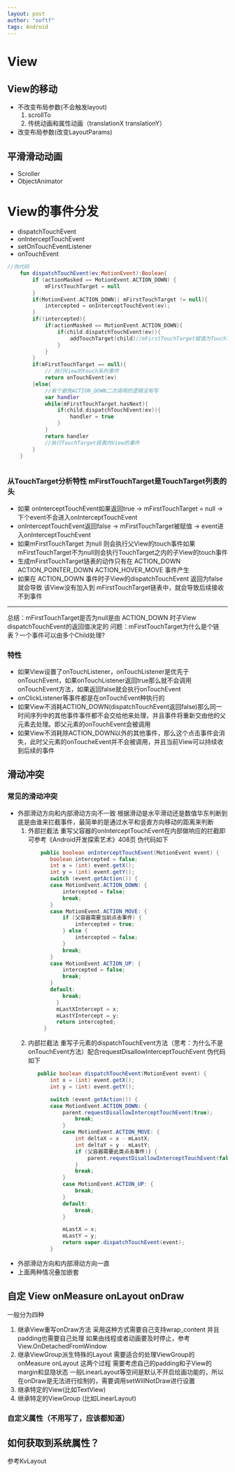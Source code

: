 ```yaml
---
layout: post
author: "ooftf"
tags: Android
---
```

# View
## View的移动
* 不改变布局参数(不会触发layout)
  1. scrollTo
  2. 传统动画和属性动画（translationX translationY）
* 改变布局参数(改变LayoutParams)
## 平滑滑动动画
* Scroller
* ObjectAnimator
# View的事件分发

* dispatchTouchEvent
* onInterceptTouchEvent
* setOnTouchEventListener
* onTouchEvent

```kotlin
//伪代码
    fun dispatchTouchEvent(ev:MotionEvent):Boolean{
        if (actionMasked == MotionEvent.ACTION_DOWN) {
            mFirstTouchTarget = null
        }
        if(MotionEvent.ACTION_DOWN|| mFirstTouchTarget != null){
            intercepted = onInterceptTouchEvent(ev);
        }
        if(!intercepted){
            if(actionMasked == MotionEvent.ACTION_DOWN){
                if(child.dispatchTouchEvent(ev)){
                    addTouchTarget(child)//mFirstTouchTarget赋值为TouchTarget的头节点
                }
            }
        }
        if(mFirstTouchTarget == null){
            // 执行View的touch系列事件
            return onTouchEvent(ev)
        }else{
            //有个避免ACTION_DOWN二次调用的逻辑没有写
            var handler
            while(mFirstTouchTarget.hasNext){
                if(child.dispatchTouchEvent(ev)){
                    handler = true
                }
            }
            return handler
            //执行TouchTarget链表内View的事件
        }
    }
```
```

```
### 从TouchTarget分析特性  mFirstTouchTarget是TouchTarget列表的头
* 如果 onInterceptTouchEvent如果返回true -> mFirstTouchTarget = null   ->下个event不会进入onInterceptTouchEvent
* onInterceptTouchEvent返回false -> mFirstTouchTarget被赋值 -> event进入onInterceptTouchEvent
* 如果mFirstTouchTarget 为null 则会执行父View的touch事件如果mFirstTouchTarget不为null则会执行TouchTarget之内的子View的touch事件
* 生成mFirstTouchTarget链表的动作只有在  ACTION_DOWN  ACTION_POINTER_DOWN ACTION_HOVER_MOVE 事件产生
* 如果在 ACTION_DOWN 事件时子View的dispatchTouchEvent 返回为false就会导致 该View没有加入到 mFirstTouchTarget链表中，就会导致后续接收不到事件
------
总结：mFirstTouchTarget是否为null是由 ACTION_DOWN 时子View dispatchTouchEvent的返回值决定的
问题：mFirstTouchTarget为什么是个链表？一个事件可以由多个Child处理?
### 特性
* 如果View设置了onTouchListener，onTouchListener是优先于onTouchEvent，如果onTouchListener返回true那么就不会调用onTouchEvent方法，如果返回false就会执行onTouchEvent
* onClickListener等事件都是在onTouchEvent种执行的
* 如果View不消耗ACTION_DOWN(dispatchTouchEvent返回false)那么同一时间序列中的其他事件事件都不会交给他来处理，并且事件将重新交由他的父元素去处理。即父元素的onTouchEvent会被调用
* 如果View不消耗除ACTION_DOWN以外的其他事件，那么这个点击事件会消失，此时父元素的onToucheEvent并不会被调用，并且当前View可以持续收到后续的事件
## 滑动冲突
###  常见的滑动冲突
* 外部滑动方向和内部滑动方向不一致
  根据滑动是水平滑动还是数值华东判断到底是由谁来拦截事件，最简单的是通过水平和竖直方向移动的距离来判断
  1. 外部拦截法
     重写父容器的onInterceptTouchEvent在内部做响应的拦截即可参考《Android开发探索艺术》408页
     伪代码如下
     ```java
         public boolean onInterceptTouchEvent(MotionEvent event) {
            boolean intercepted = false;
            int x = (int) event.getX();
            int y = (int) event.getY();
            switch (event.getAction()) {
            case MotionEvent.ACTION_DOWN: {
                intercepted = false;
                break;
            }
            case MotionEvent.ACTION_MOVE: {
                if (父容器需要当前点击事件) {
                    intercepted = true;
                } else {
                    intercepted = false;
                }
                break;
            }
            case MotionEvent.ACTION_UP: {
                intercepted = false;
                break;
            }
            default:
                break;
              }
              mLastXIntercept = x;
              mLastYIntercept = y;
              return intercepted;
          }
     ```
  2. 内部拦截法
     重写子元素的dispatchTouchEvent方法（思考：为什么不是onTouchEvent方法）配合requestDisallowInterceptTouchEvent
     伪代码如下
     ```java
        public boolean dispatchTouchEvent(MotionEvent event) {
            int x = (int) event.getX();
            int y = (int) event.getY();

            switch (event.getAction()) {
            case MotionEvent.ACTION_DOWN: {
                parent.requestDisallowInterceptTouchEvent(true);
                    break;
                }
                case MotionEvent.ACTION_MOVE: {
                    int deltaX = x - mLastX;
                    int deltaY = y - mLastY;
                    if (父容器需要此类点击事件)) {
                        parent.requestDisallowInterceptTouchEvent(false);
                    }
                    break;
                }
                case MotionEvent.ACTION_UP: {
                    break;
                }
                default:
                    break;
                }

                mLastX = x;
                mLastY = y;
                return super.dispatchTouchEvent(event);
            }
     ```
* 外部滑动方向和内部滑动方向一直
* 上面两种情况叠加嵌套
## 自定 View onMeasure onLayout onDraw
一般分为四种
1. 继承View重写onDraw方法
    采用这种方式需要自己支持wrap_content 并且padding也需要自己处理
    如果由线程或者动画要及时停止，参考View.OnDetachedFromWindow
2. 继承ViewGroup派生特殊的Layout
   需要适合的处理ViewGroup的 onMeasure onLayout 这两个过程
   需要考虑自己的padding和子View的margin和显隐状态
   一般LinearLayout等空间是默认不开启绘画功能的，所以在onDraw是无法进行绘制的，需要调用setWillNotDraw进行设置
3. 继承特定的View(比如TextView)
4. 继承特定的ViewGroup (比如LinearLayout)
### 自定义属性（不用写了，应该都知道）
如何获取到系统属性？
----------
参考KvLayout






